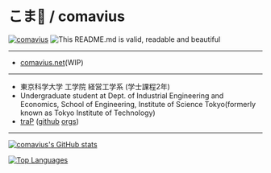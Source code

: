 # こま🍁 / comavius

[![comavius](https://img.shields.io/endpoint?url=https%3A%2F%2Fatcoder-badges.now.sh%2Fapi%2Fatcoder%2Fjson%2Fcomavius)](https://atcoder.jp/users/comavius)
![This README.md is valid, readable and beautiful](https://img.shields.io/github/actions/workflow/status/comavius/comavius/ci.yaml)

---

- [comavius.net](https://comavius.net)(WIP)

---

- 東京科学大学 工学院 経営工学系 (学士課程2年)
- Undergraduate student at Dept. of Industrial Engineering and Economics, School of Engineering, Institute of Science Tokyo(formerly known as Tokyo Institute of Technology)
- [traP](https://trap.jp) ([github](https://github.com/traP-jp) [orgs](https://github.com/traPtitech))

---

[![comavius's GitHub stats](https://github-readme-stats.vercel.app/api?username=comavius&count_private=true&show_icons=true)](https://github.com/anuraghazra/github-readme-stats)

[![Top Languages](https://github-readme-stats.vercel.app/api/top-langs/?username=comavius)](https://github.com/anuraghazra/github-readme-stats)
